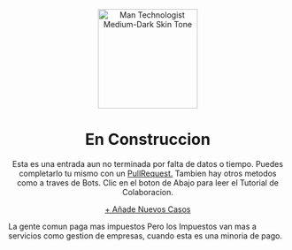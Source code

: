  <div style="text-align:center;">
 
<img src="https://raw.githubusercontent.com/Tarikul-Islam-Anik/Animated-Fluent-Emojis/master/Emojis/People%20with%20professions/Man%20Factory%20Worker%20Medium%20Skin%20Tone.png" alt="Man Technologist Medium-Dark Skin Tone" width="180px" />

 # En Construccion 
Esta es una entrada aun no terminada por falta de datos o tiempo. Puedes completarlo tu mismo con un <a href="https://github.com/weskerty/DemoDirect/fork">PullRequest.</a> Tambien hay otros metodos como a traves de Bots. Clic en el boton de Abajo para leer el Tutorial de Colaboracion.

 <a href="README.md" class="back-button">+ Añade Nuevos Casos</a>
</div>


La gente comun paga mas impuestos
Pero los Impuestos van mas a servicios como gestion de empresas, cuando esta es una minoria de pago.